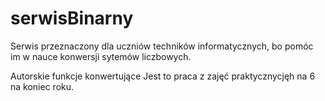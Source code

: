 # serwisBinarny

Serwis przeznaczony dla uczniów techników informatycznych, bo pomóc im w nauce konwersji sytemów liczbowych.

Autorskie funkcje konwertujące
Jest to praca z zajęć praktycznycjęh na 6 na koniec roku.
